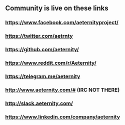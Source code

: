 ## Community is live on these links

### https://www.facebook.com/aeternityproject/

### https://twitter.com/aetrnty

### https://github.com/aeternity/

### https://www.reddit.com/r/Aeternity/

### https://telegram.me/aeternity

### http://www.aeternity.com/# (IRC NOT THERE)

### http://slack.aeternity.com/

### https://www.linkedin.com/company/aeternity